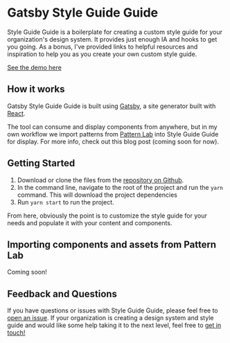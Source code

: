 # Gatsby Style Guide Guide

Style Guide Guide is a boilerplate for creating a custom style guide for your organization's design system. It provides just enough IA and hooks to get you going. As a bonus, I've provided links to helpful resources and inspiration to help you as you create your own custom style guide.

[See the demo here](http://bradfrost.github.io/gatsby-style-guide-guide/)

## How it works
Gatsby Style Guide Guide is built using [Gatsby](https://www.gatsbyjs.org/), a site generator built with [React](https://reactjs.org/).

The tool can consume and display components from anywhere, but in my own workflow we import patterns from [Pattern Lab](http://patternlab.io/) into Style Guide Guide for display. For more info, check out this blog post (coming soon for now).

## Getting Started
1. Download or clone the files from the [repository on Github](https://github.com/bradfrost/gatsby-style-guide-guide).
2. In the command line, navigate to the root of the project and run the `yarn` command. This will download the project dependencies
3. Run `yarn start` to run the project.

From here, obviously the point is to customize the style guide for your needs and populate it with your content and components.

## Importing components and assets from Pattern Lab
Coming soon!

## Feedback and Questions
If you have questions or issues with Style Guide Guide, please feel free to [open an issue](https://github.com/bradfrost/gatsby-style-guide-guide/issues). If your organization is creating a design system and style guide and would like some help taking it to the next level, feel free to [get in touch!](http://bradfrost.com/contact/)
